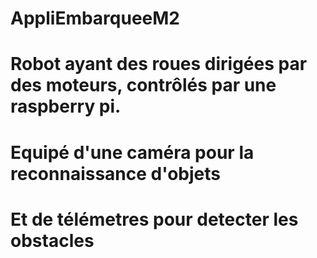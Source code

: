 # AppliEmbarqueeM2
# Robot ayant des roues dirigées par des moteurs, contrôlés par une raspberry pi.
# Equipé d'une caméra pour la reconnaissance d'objets
# Et de télémetres pour detecter les obstacles

